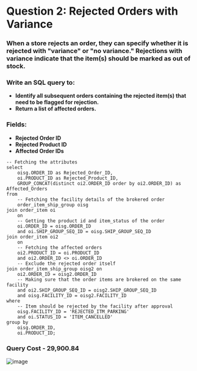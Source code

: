 # Question 2: Rejected Orders with Variance
### When a store rejects an order, they can specify whether it is rejected with "variance" or "no variance." Rejections with variance indicate that the item(s) should be marked as out of stock.
### Write an SQL query to:
- **Identify all subsequent orders containing the rejected item(s) that need to be flagged for rejection.**
- **Return a list of affected orders.**

### Fields:
- **Rejected Order ID**
- **Rejected Product ID**
- **Affected Order IDs**

```
-- Fetching the attributes
select
	oisg.ORDER_ID as Rejected_Order_ID,
	oi.PRODUCT_ID as Rejected_Product_ID,
	GROUP_CONCAT(distinct oi2.ORDER_ID order by oi2.ORDER_ID) as Affected_Orders
from
	-- Fetching the facility details of the brokered order
	order_item_ship_group oisg
join order_item oi 
    on
	-- Getting the product id and item_status of the order
	oi.ORDER_ID = oisg.ORDER_ID
	and oi.SHIP_GROUP_SEQ_ID = oisg.SHIP_GROUP_SEQ_ID
join order_item oi2 
    on
	-- Fetching the affected orders
	oi2.PRODUCT_ID = oi.PRODUCT_ID
	and oi2.ORDER_ID <> oi.ORDER_ID
	-- Exclude the rejected order itself
join order_item_ship_group oisg2 on
	oi2.ORDER_ID = oisg2.ORDER_ID
	-- Making sure that the order items are brokered on the same facility
	and oi2.SHIP_GROUP_SEQ_ID = oisg2.SHIP_GROUP_SEQ_ID
	and oisg.FACILITY_ID = oisg2.FACILITY_ID
where
	-- Item should be rejected by the facility after approval
	oisg.FACILITY_ID = 'REJECTED_ITM_PARKING'
	and oi.STATUS_ID = 'ITEM_CANCELLED'
group by
	oisg.ORDER_ID,
	oi.PRODUCT_ID;
```

### Query Cost - 29,900.84

![image](https://github.com/user-attachments/assets/d75b18bc-2e32-40cb-8153-b9d3d150d43a)
